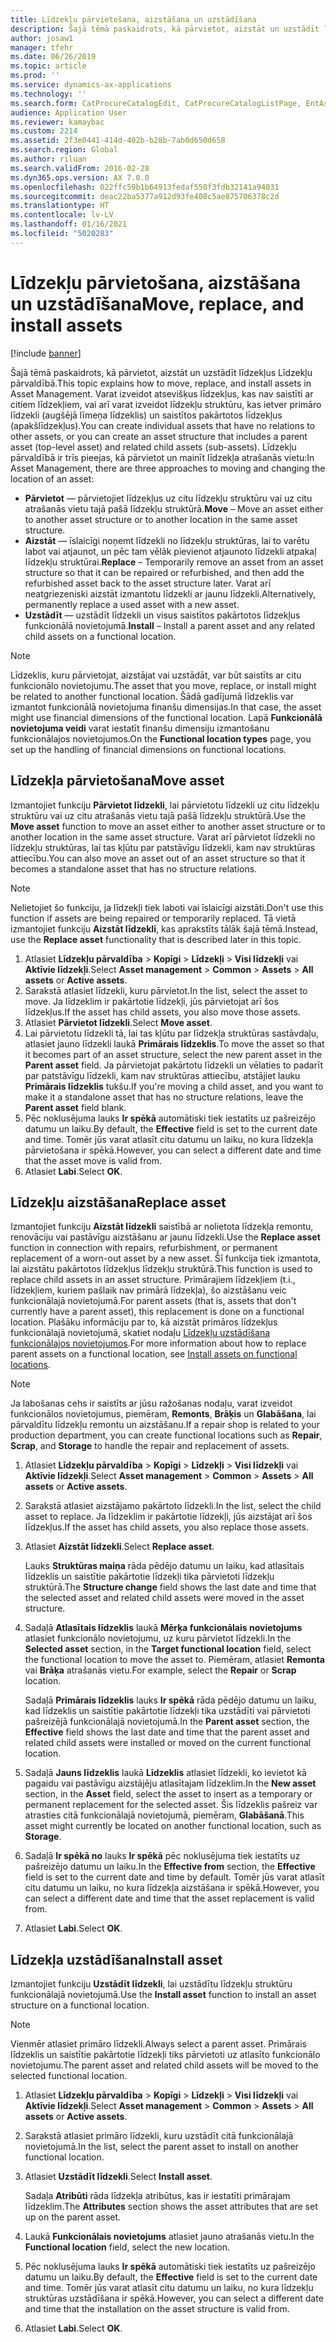 ```yaml
---
title: Līdzekļu pārvietošana, aizstāšana un uzstādīšana
description: Šajā tēmā paskaidrots, kā pārvietot, aizstāt un uzstādīt līdzekļus Līdzekļu pārvaldībā.
author: josaw1
manager: tfehr
ms.date: 06/26/2019
ms.topic: article
ms.prod: ''
ms.service: dynamics-ax-applications
ms.technology: ''
ms.search.form: CatProcureCatalogEdit, CatProcureCatalogListPage, EntAssetObjectReplace, EntAssetObjectInstallLookup, EntAssetObjectMove, EntAssetObjectTableEditSubObjects
audience: Application User
ms.reviewer: kamaybac
ms.custom: 2214
ms.assetid: 2f3e0441-414d-402b-b28b-7ab0d650d658
ms.search.region: Global
ms.author: riluan
ms.search.validFrom: 2016-02-28
ms.dyn365.ops.version: AX 7.0.0
ms.openlocfilehash: 022ffc59b1b64913fedaf550f3fdb32141a94031
ms.sourcegitcommit: deac22ba5377a912d93fe408c5ae875706378c2d
ms.translationtype: HT
ms.contentlocale: lv-LV
ms.lasthandoff: 01/16/2021
ms.locfileid: "5020283"
---
```

# <a name="move-replace-and-install-assets"></a><span data-ttu-id="5855a-103">Līdzekļu pārvietošana, aizstāšana un uzstādīšana</span><span class="sxs-lookup"><span data-stu-id="5855a-103">Move, replace, and install assets</span></span>

[!include [banner](../../includes/banner.md)]

 

<span data-ttu-id="5855a-104">Šajā tēmā paskaidrots, kā pārvietot, aizstāt un uzstādīt līdzekļus Līdzekļu pārvaldībā.</span><span class="sxs-lookup"><span data-stu-id="5855a-104">This topic explains how to move, replace, and install assets in Asset Management.</span></span> <span data-ttu-id="5855a-105">Varat izveidot atsevišķus līdzekļus, kas nav saistīti ar citiem līdzekļiem, vai arī varat izveidot līdzekļu struktūru, kas ietver primāro līdzekli (augšējā līmeņa līdzeklis) un saistītos pakārtotos līdzekļus (apakšlīdzekļus).</span><span class="sxs-lookup"><span data-stu-id="5855a-105">You can create individual assets that have no relations to other assets, or you can create an asset structure that includes a parent asset (top-level asset) and related child assets (sub-assets).</span></span> <span data-ttu-id="5855a-106">Līdzekļu pārvaldībā ir trīs pieejas, kā pārvietot un mainīt līdzekļa atrašanās vietu:</span><span class="sxs-lookup"><span data-stu-id="5855a-106">In Asset Management, there are three approaches to moving and changing the location of an asset:</span></span>

- <span data-ttu-id="5855a-107">**Pārvietot** — pārvietojiet līdzekļus uz citu līdzekļu struktūru vai uz citu atrašanās vietu tajā pašā līdzekļu struktūrā.</span><span class="sxs-lookup"><span data-stu-id="5855a-107">**Move** – Move an asset either to another asset structure or to another location in the same asset structure.</span></span>
- <span data-ttu-id="5855a-108">**Aizstāt** — īslaicīgi noņemt līdzekli no līdzekļu struktūras, lai to varētu labot vai atjaunot, un pēc tam vēlāk pievienot atjaunoto līdzekli atpakaļ līdzekļu struktūrai.</span><span class="sxs-lookup"><span data-stu-id="5855a-108">**Replace** – Temporarily remove an asset from an asset structure so that it can be repaired or refurbished, and then add the refurbished asset back to the asset structure later.</span></span> <span data-ttu-id="5855a-109">Varat arī neatgriezeniski aizstāt izmantotu līdzekli ar jaunu līdzekli.</span><span class="sxs-lookup"><span data-stu-id="5855a-109">Alternatively, permanently replace a used asset with a new asset.</span></span>
- <span data-ttu-id="5855a-110">**Uzstādīt** — uzstādīt līdzekli un visus saistītos pakārtotos līdzekļus funkcionālā novietojumā.</span><span class="sxs-lookup"><span data-stu-id="5855a-110">**Install** – Install a parent asset and any related child assets on a functional location.</span></span>

> [!NOTE]
> <span data-ttu-id="5855a-111">Līdzeklis, kuru pārvietojat, aizstājat vai uzstādāt, var būt saistīts ar citu funkcionālo novietojumu.</span><span class="sxs-lookup"><span data-stu-id="5855a-111">The asset that you move, replace, or install might be related to another functional location.</span></span> <span data-ttu-id="5855a-112">Šādā gadījumā līdzeklis var izmantot funkcionālā novietojuma finanšu dimensijas.</span><span class="sxs-lookup"><span data-stu-id="5855a-112">In that case, the asset might use financial dimensions of the functional location.</span></span> <span data-ttu-id="5855a-113">Lapā **Funkcionālā novietojuma veidi** varat iestatīt finanšu dimensiju izmantošanu funkcionālajos novietojumos.</span><span class="sxs-lookup"><span data-stu-id="5855a-113">On the **Functional location types** page, you set up the handling of financial dimensions on functional locations.</span></span>

## <a name="move-asset"></a><span data-ttu-id="5855a-114">Līdzekļa pārvietošana</span><span class="sxs-lookup"><span data-stu-id="5855a-114">Move asset</span></span>

<span data-ttu-id="5855a-115">Izmantojiet funkciju **Pārvietot līdzekli**, lai pārvietotu līdzekli uz citu līdzekļu struktūru vai uz citu atrašanās vietu tajā pašā līdzekļu struktūrā.</span><span class="sxs-lookup"><span data-stu-id="5855a-115">Use the **Move asset** function to move an asset either to another asset structure or to another location in the same asset structure.</span></span> <span data-ttu-id="5855a-116">Varat arī pārvietot līdzekli no līdzekļu struktūras, lai tas kļūtu par patstāvīgu līdzekli, kam nav struktūras attiecību.</span><span class="sxs-lookup"><span data-stu-id="5855a-116">You can also move an asset out of an asset structure so that it becomes a standalone asset that has no structure relations.</span></span>

> [!NOTE]
> <span data-ttu-id="5855a-117">Nelietojiet šo funkciju, ja līdzekļi tiek laboti vai īslaicīgi aizstāti.</span><span class="sxs-lookup"><span data-stu-id="5855a-117">Don't use this function if assets are being repaired or temporarily replaced.</span></span> <span data-ttu-id="5855a-118">Tā vietā izmantojiet funkciju **Aizstāt līdzekli**, kas aprakstīts tālāk šajā tēmā.</span><span class="sxs-lookup"><span data-stu-id="5855a-118">Instead, use the **Replace asset** functionality that is described later in this topic.</span></span>

1. <span data-ttu-id="5855a-119">Atlasiet **Līdzekļu pārvaldība** \> **Kopīgi** \> **Līdzekļi** \> **Visi līdzekļi** vai **Aktīvie līdzekļi**.</span><span class="sxs-lookup"><span data-stu-id="5855a-119">Select **Asset management** \> **Common** \> **Assets** \> **All assets** or **Active assets**.</span></span>
2. <span data-ttu-id="5855a-120">Sarakstā atlasiet līdzekli, kuru pārvietot.</span><span class="sxs-lookup"><span data-stu-id="5855a-120">In the list, select the asset to move.</span></span> <span data-ttu-id="5855a-121">Ja līdzeklim ir pakārtotie līdzekļi, jūs pārvietojat arī šos līdzekļus.</span><span class="sxs-lookup"><span data-stu-id="5855a-121">If the asset has child assets, you also move those assets.</span></span>
3. <span data-ttu-id="5855a-122">Atlasiet **Pārvietot līdzekli**.</span><span class="sxs-lookup"><span data-stu-id="5855a-122">Select **Move asset**.</span></span>
4. <span data-ttu-id="5855a-123">Lai pārvietotu līdzekli tā, lai tas kļūtu par līdzekļa struktūras sastāvdaļu, atlasiet jauno līdzekli laukā **Primārais līdzeklis**.</span><span class="sxs-lookup"><span data-stu-id="5855a-123">To move the asset so that it becomes part of an asset structure, select the new parent asset in the **Parent asset** field.</span></span> <span data-ttu-id="5855a-124">Ja pārvietojat pakārtotu līdzekli un vēlaties to padarīt par patstāvīgu līdzekli, kam nav struktūras attiecību, atstājiet lauku **Primārais līdzeklis** tukšu.</span><span class="sxs-lookup"><span data-stu-id="5855a-124">If you're moving a child asset, and you want to make it a standalone asset that has no structure relations, leave the **Parent asset** field blank.</span></span>
5. <span data-ttu-id="5855a-125">Pēc noklusējuma lauks **Ir spēkā** automātiski tiek iestatīts uz pašreizējo datumu un laiku.</span><span class="sxs-lookup"><span data-stu-id="5855a-125">By default, the **Effective** field is set to the current date and time.</span></span> <span data-ttu-id="5855a-126">Tomēr jūs varat atlasīt citu datumu un laiku, no kura līdzekļa pārvietošana ir spēkā.</span><span class="sxs-lookup"><span data-stu-id="5855a-126">However, you can select a different date and time that the asset move is valid from.</span></span>
6. <span data-ttu-id="5855a-127">Atlasiet **Labi**.</span><span class="sxs-lookup"><span data-stu-id="5855a-127">Select **OK**.</span></span>

## <a name="replace-asset"></a><span data-ttu-id="5855a-128">Līdzekļu aizstāšana</span><span class="sxs-lookup"><span data-stu-id="5855a-128">Replace asset</span></span>

<span data-ttu-id="5855a-129">Izmantojiet funkciju **Aizstāt līdzekli** saistībā ar nolietota līdzekļa remontu, renovāciju vai pastāvīgu aizstāšanu ar jaunu līdzekli.</span><span class="sxs-lookup"><span data-stu-id="5855a-129">Use the **Replace asset** function in connection with repairs, refurbishment, or permanent replacement of a worn-out asset by a new asset.</span></span> <span data-ttu-id="5855a-130">Šī funkcija tiek izmantota, lai aizstātu pakārtotos līdzekļus līdzekļu struktūrā.</span><span class="sxs-lookup"><span data-stu-id="5855a-130">This function is used to replace child assets in an asset structure.</span></span> <span data-ttu-id="5855a-131">Primārajiem līdzekļiem (t.i., līdzekļiem, kuriem pašlaik nav primārā līdzekļa), šo aizstāšanu veic funkcionālajā novietojumā.</span><span class="sxs-lookup"><span data-stu-id="5855a-131">For parent assets (that is, assets that don't currently have a parent asset), this replacement is done on a functional location.</span></span> <span data-ttu-id="5855a-132">Plašāku informāciju par to, kā aizstāt primāros līdzekļus funkcionālajā novietojumā, skatiet nodaļu [Līdzekļu uzstādīšana funkcionālajos novietojumos](../functional-locations/install-objects-on-functional-locations.md).</span><span class="sxs-lookup"><span data-stu-id="5855a-132">For more information about how to replace parent assets on a functional location, see [Install assets on functional locations](../functional-locations/install-objects-on-functional-locations.md).</span></span>

> [!NOTE]
> <span data-ttu-id="5855a-133">Ja labošanas cehs ir saistīts ar jūsu ražošanas nodaļu, varat izveidot funkcionālos novietojumus, piemēram, **Remonts**, **Brāķis** un **Glabāšana**, lai pārvaldītu līdzekļu remontu un aizstāšanu.</span><span class="sxs-lookup"><span data-stu-id="5855a-133">If a repair shop is related to your production department, you can create functional locations such as **Repair**, **Scrap**, and **Storage** to handle the repair and replacement of assets.</span></span>

1. <span data-ttu-id="5855a-134">Atlasiet **Līdzekļu pārvaldība** \> **Kopīgi** \> **Līdzekļi** \> **Visi līdzekļi** vai **Aktīvie līdzekļi**.</span><span class="sxs-lookup"><span data-stu-id="5855a-134">Select **Asset management** \> **Common** \> **Assets** \> **All assets** or **Active assets**.</span></span>
2. <span data-ttu-id="5855a-135">Sarakstā atlasiet aizstājamo pakārtoto līdzekli.</span><span class="sxs-lookup"><span data-stu-id="5855a-135">In the list, select the child asset to replace.</span></span> <span data-ttu-id="5855a-136">Ja līdzeklim ir pakārtotie līdzekļi, jūs aizstājat arī šos līdzekļus.</span><span class="sxs-lookup"><span data-stu-id="5855a-136">If the asset has child assets, you also replace those assets.</span></span>
3. <span data-ttu-id="5855a-137">Atlasiet **Aizstāt līdzekli**.</span><span class="sxs-lookup"><span data-stu-id="5855a-137">Select **Replace asset**.</span></span>

    <span data-ttu-id="5855a-138">Lauks **Struktūras maiņa** rāda pēdējo datumu un laiku, kad atlasītais līdzeklis un saistītie pakārtotie līdzekļi tika pārvietoti līdzekļu struktūrā.</span><span class="sxs-lookup"><span data-stu-id="5855a-138">The **Structure change** field shows the last date and time that the selected asset and related child assets were moved in the asset structure.</span></span>

4. <span data-ttu-id="5855a-139">Sadaļā **Atlasītais līdzeklis** laukā **Mērķa funkcionālais novietojums** atlasiet funkcionālo novietojumu, uz kuru pārvietot līdzekli.</span><span class="sxs-lookup"><span data-stu-id="5855a-139">In the **Selected asset** section, in the **Target functional location** field, select the functional location to move the asset to.</span></span> <span data-ttu-id="5855a-140">Piemēram, atlasiet **Remonta** vai **Brāķa** atrašanās vietu.</span><span class="sxs-lookup"><span data-stu-id="5855a-140">For example, select the **Repair** or **Scrap** location.</span></span>

    <span data-ttu-id="5855a-141">Sadaļā **Primārais līdzeklis** lauks **Ir spēkā** rāda pēdējo datumu un laiku, kad līdzeklis un saistītie pakārtotie līdzekļi tika uzstādīti vai pārvietoti pašreizējā funkcionālajā novietojumā.</span><span class="sxs-lookup"><span data-stu-id="5855a-141">In the **Parent asset** section, the **Effective** field shows the last date and time that the parent asset and related child assets were installed or moved on the current functional location.</span></span>

5. <span data-ttu-id="5855a-142">Sadaļā **Jauns līdzeklis** laukā **Līdzeklis** atlasiet līdzekli, ko ievietot kā pagaidu vai pastāvīgu aizstājēju atlasītajam līdzeklim.</span><span class="sxs-lookup"><span data-stu-id="5855a-142">In the **New asset** section, in the **Asset** field, select the asset to insert as a temporary or permanent replacement for the selected asset.</span></span> <span data-ttu-id="5855a-143">Šis līdzeklis pašreiz var atrasties citā funkcionālajā novietojumā, piemēram, **Glabāšanā**.</span><span class="sxs-lookup"><span data-stu-id="5855a-143">This asset might currently be located on another functional location, such as **Storage**.</span></span>
7. <span data-ttu-id="5855a-144">Sadaļā **Ir spēkā no** lauks **Ir spēkā** pēc noklusējuma tiek iestatīts uz pašreizējo datumu un laiku.</span><span class="sxs-lookup"><span data-stu-id="5855a-144">In the **Effective from** section, the **Effective** field is set to the current date and time by default.</span></span> <span data-ttu-id="5855a-145">Tomēr jūs varat atlasīt citu datumu un laiku, no kura līdzekļa aizstāšana ir spēkā.</span><span class="sxs-lookup"><span data-stu-id="5855a-145">However, you can select a different date and time that the asset replacement is valid from.</span></span>
8. <span data-ttu-id="5855a-146">Atlasiet **Labi**.</span><span class="sxs-lookup"><span data-stu-id="5855a-146">Select **OK**.</span></span>

## <a name="install-asset"></a><span data-ttu-id="5855a-147">Līdzekļa uzstādīšana</span><span class="sxs-lookup"><span data-stu-id="5855a-147">Install asset</span></span>

<span data-ttu-id="5855a-148">Izmantojiet funkciju **Uzstādīt līdzekli**, lai uzstādītu līdzekļu struktūru funkcionālajā novietojumā.</span><span class="sxs-lookup"><span data-stu-id="5855a-148">Use the **Install asset** function to install an asset structure on a functional location.</span></span>

> [!NOTE]
> <span data-ttu-id="5855a-149">Vienmēr atlasiet primāro līdzekli.</span><span class="sxs-lookup"><span data-stu-id="5855a-149">Always select a parent asset.</span></span> <span data-ttu-id="5855a-150">Primārais līdzeklis un saistītie pakārtotie līdzekļi tiks pārvietoti uz atlasīto funkcionālo novietojumu.</span><span class="sxs-lookup"><span data-stu-id="5855a-150">The parent asset and related child assets will be moved to the selected functional location.</span></span>

1. <span data-ttu-id="5855a-151">Atlasiet **Līdzekļu pārvaldība** \> **Kopīgi** \> **Līdzekļi** \> **Visi līdzekļi** vai **Aktīvie līdzekļi**.</span><span class="sxs-lookup"><span data-stu-id="5855a-151">Select **Asset management** \> **Common** \> **Assets** \> **All assets** or **Active assets**.</span></span>
2. <span data-ttu-id="5855a-152">Sarakstā atlasiet primāro līdzekli, kuru uzstādīt citā funkcionālajā novietojumā.</span><span class="sxs-lookup"><span data-stu-id="5855a-152">In the list, select the parent asset to install on another functional location.</span></span>
3. <span data-ttu-id="5855a-153">Atlasiet **Uzstādīt līdzekli**.</span><span class="sxs-lookup"><span data-stu-id="5855a-153">Select **Install asset**.</span></span>

    <span data-ttu-id="5855a-154">Sadaļa **Atribūti** rāda līdzekļa atribūtus, kas ir iestatīti primārajam līdzeklim.</span><span class="sxs-lookup"><span data-stu-id="5855a-154">The **Attributes** section shows the asset attributes that are set up on the parent asset.</span></span>

4. <span data-ttu-id="5855a-155">Laukā **Funkcionālais novietojums** atlasiet jauno atrašanās vietu.</span><span class="sxs-lookup"><span data-stu-id="5855a-155">In the **Functional location** field, select the new location.</span></span>
5. <span data-ttu-id="5855a-156">Pēc noklusējuma lauks **Ir spēkā** automātiski tiek iestatīts uz pašreizējo datumu un laiku.</span><span class="sxs-lookup"><span data-stu-id="5855a-156">By default, the **Effective** field is set to the current date and time.</span></span> <span data-ttu-id="5855a-157">Tomēr jūs varat atlasīt citu datumu un laiku, no kura līdzekļu struktūras uzstādīšana ir spēkā.</span><span class="sxs-lookup"><span data-stu-id="5855a-157">However, you can select a different date and time that the installation on the asset structure is valid from.</span></span>
6. <span data-ttu-id="5855a-158">Atlasiet **Labi**.</span><span class="sxs-lookup"><span data-stu-id="5855a-158">Select **OK**.</span></span>
